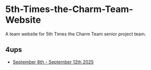 # 5th-Times-the-Charm-Team-Website
A team website for  5th Times the Charm Team senior project team.

## 4ups
- [September 8th - September 12th 2025](./4ups/9-8>>12-12)
